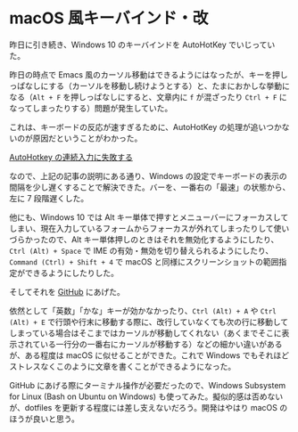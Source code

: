 # macOS 風キーバインド・改
昨日に引き続き、Windows 10 のキーバインドを AutoHotKey でいじっていた。

昨日の時点で Emacs 風のカーソル移動はできるようにはなったが、キーを押しっぱなしにする（カーソルを移動し続けようとする）と、たまにおかしな挙動になる（`Alt + F` を押しっぱなしにすると、文章内に `f` が混ざったり `Ctrl + F` になってしまったりする）問題が発生していた。

これは、キーボードの反応が速すぎるために、AutoHotKey の処理が追いつかないのが原因だということがわかった。

[AutoHotkey の連続入力に失敗する](https://blog.goo.ne.jp/koyusoma5102/e/49bf74e1c467f23a71919a9ce9391f87)

なので、上記の記事の説明にある通り、Windows の設定でキーボードの表示の間隔を少し遅くすることで解決できた。バーを、一番右の「最速」の状態から、左に 7 段階遅くした。

他にも、Windows 10 では Alt キー単体で押すとメニューバーにフォーカスしてしまい、現在入力しているフォームからフォーカスが外れてしまったりして使いづらかったので、Alt キー単体押しのときはそれを無効化するようにしたり、`Ctrl (Alt) + Space` で IME の有効・無効を切り替えられるようにしたり、`Command (Ctrl) + Shift + 4` で macOS と同様にスクリーンショットの範囲指定ができるようにしたりした。

そしてそれを [GitHub](https://github.com/noraworld/dotfiles/blob/767d757fa65cef3fc2bb6bb1834d20627b3ca410/windows/ahk/macos.ahk) にあげた。

依然として「英数」「かな」キーが効かなかったり、`Ctrl (Alt) + A` や `Ctrl (Alt) + E` で行頭や行末に移動する際に、改行していなくても次の行に移動してしまっている場合はそこまではカーソルが移動してくれない（あくまでそこに表示されている一行分の一番右にカーソルが移動する）などの細かい違いがあるが、ある程度は macOS に似せることができた。これで Windows でもそれほどストレスなくこのように文章を書くことができるようになった。

GitHub にあげる際にターミナル操作が必要だったので、Windows Subsystem for Linux (Bash on Ubuntu on Windows) も使ってみた。擬似的感は否めないが、dotfiles を更新する程度には差し支えないだろう。開発はやはり macOS のほうが良いと思う。
